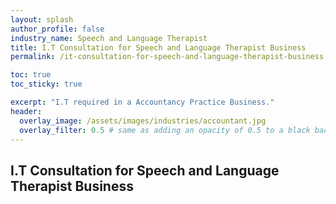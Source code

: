 ```yaml
---
layout: splash 
author_profile: false 
industry_name: Speech and Language Therapist
title: I.T Consultation for Speech and Language Therapist Business
permalink: /it-consultation-for-speech-and-language-therapist-business

toc: true
toc_sticky: true

excerpt: "I.T required in a Accountancy Practice Business."
header:
  overlay_image: /assets/images/industries/accountant.jpg
  overlay_filter: 0.5 # same as adding an opacity of 0.5 to a black background
---
```


## I.T Consultation for Speech and Language Therapist Business